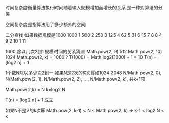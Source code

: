时间复杂度衡量算法执行时间随着输入规模增加而增长的关系 是一种对算法的分类

空间复杂度是指算法用了多少额外的空间

二分查找 如果数据规模是1000
1000 1
500  2
250  3
125  4
62   5
31   6
15   7
8    8
4    9
2    10 
1    11

1000 除以几次2到1
规模时间的关系猜测
Math.pow(2, 9) 512
Math.pow(2, 10) 1024
Math.pow(2, x) = 1000 ?
T(1000) = Math.log2(1000) + 1 = 10
T(n) = [log2 n] + 1


1个数N除以多少次2到一
如果N是2次的K次幂如1024 2048
N/Math.pow(2, 0), N/Math.pow(2, 1),  N/Math.pow(2, 2), ..., N/Math.pow(2, k), 共k+1项 

Math.pow(2,k) = N   k=log2 N

T(n) = [log2 n] + 1 成立

如果N不是2的k次幂
Math.pow(2, k-1) < N < Math.pow(2, k) => k-1 < log2 N < k